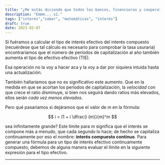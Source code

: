 ```yaml
---
title: "¿Me estás diciendo que todos los bancos, financieras y cooperativas están violando la ley de Bancos y que esta violación es promovida  por quien debe cuidar de ella?"
description: "Emmm... sí."
tags: ["interés","saber", "matemáticas", "interés"]
draft: true
date: 2023-02-07
---
```


Si fuéramos a calcular el tipo de interés efectivo del interés compuesto (recuérdese que tal cálculo es necesario para comprobar la tasa usuraria) encontraríamos que el número de períodos de capitalización al año también aumenta el tipo de efectivo efectivo (TIE).

Esa operación no la voy a hacer aca y la voy a dar por siquiera intuida hasta una actualización.

También hallaríamos que no es significativo este aumento. Que en la medida en que se acortan los períodos de capitalización, la _velocidad_ con que crece el ratio disminuye, si bien nos seguirá dando ratios más elevados, ellos serán _cada vez menos elevados_.

Pero qué pasaríamos si dejáramos que el valor de _m_ en la fórmula:

$$ i = (1 + i \dfrac{i (m)}{m}^m $$

sea infinitamente grande? Este límite para _m_ significa que el interés se compone más a menudo, que cada segundo lo hace; de hecho se capitaliza continuamente por eso el nombre: **interés compuesto contínuo**. Para generar una fórmula para un tipo de interés efectivo continuamente compuesto, debemos de alguna manera evaluar el límite en la siguiente expresión para el tipo efectivo.






   



















---